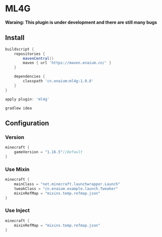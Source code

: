 # ML4G

**Waraing: This plugin is under development and there are still many bugs**

## Install

```groovy
buildscript {
    repositories {
        mavenCentral()
        maven { url 'https://maven.enaium.cn/' }
    }

    dependencies {
        classpath 'cn.enaium:ml4g:1.0.8'
    }
}

apply plugin: 'ml4g'
```

```
gradlew idea
```

## Configuration

### Version

```groovy
minecraft {
    gameVersion = "1.16.5"//Default
}
```

### Use Mixin

```groovy
minecraft {
    mainClass = "net.minecraft.launchwrapper.Launch"
    tweakClass = "cn.enaium.example.launch.Tweaker"
    mixinRefMap = "mixins.temp.refmap.json"
}
```

### Use Inject

```groovy
minecraft {
    mixinRefMap = "mixins.temp.refmap.json"
}
```